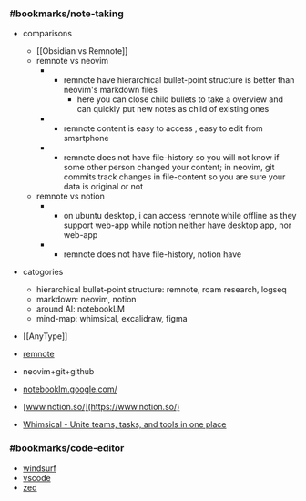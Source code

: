 ### #bookmarks/note-taking
- comparisons
	- [[Obsidian vs Remnote]]
	- remnote vs neovim
		- + remnote have hierarchical bullet-point structure is better than neovim's markdown files
			- here you can close child bullets to take a overview and can quickly put new notes as child of existing ones
		- + remnote content is easy to access , easy to edit from smartphone
		- - remnote does not have file-history so you will not know if some other person changed your content; in neovim, git commits track changes in file-content so you are sure your data is original or not
	- remnote vs notion
		- + on ubuntu desktop, i can access remnote while offline as they support web-app while notion neither have desktop app, nor web-app
		- - remnote does not have file-history, notion have
- catogories
	- hierarchical bullet-point structure: remnote, roam research, logseq
	- markdown: neovim, notion
	- around AI: notebookLM
	- mind-map: whimsical, excalidraw, figma

- [[AnyType]]
- [remnote](https://www.remnote.com/)
- neovim+git+github
- [notebooklm.google.com/](https://notebooklm.google.com/)
- [www.notion.so/](https://www.notion.so/)
- [Whimsical - Unite teams, tasks, and tools in one place](https://whimsical.com/)


### #bookmarks/code-editor
- [windsurf](https://windsurf.com/)
- [vscode](https://code.visualstudio.com/)
- [zed](https://zed.dev/)